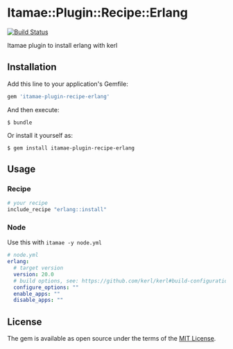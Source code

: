 # Itamae::Plugin::Recipe::Erlang

[![Build Status](https://travis-ci.org/ohr486/itamae-plugin-recipe-erlang.svg?branch=master)](https://travis-ci.org/ohr486/itamae-plugin-recipe-erlang)

Itamae plugin to install erlang with kerl

## Installation

Add this line to your application's Gemfile:

```ruby
gem 'itamae-plugin-recipe-erlang'
```

And then execute:

    $ bundle

Or install it yourself as:

    $ gem install itamae-plugin-recipe-erlang

## Usage

### Recipe

```ruby
# your recipe
include_recipe "erlang::install"
```

### Node

Use this with `itamae -y node.yml`

```yaml
# node.yml
erlang:
  # target version
  version: 20.0
  # build options, see: https://github.com/kerl/kerl#build-configuration
  configure_options: ""
  enable_apps: ""
  disable_apps: ""
```

## License

The gem is available as open source under the terms of the [MIT License](http://opensource.org/licenses/MIT).
